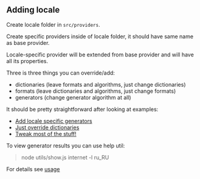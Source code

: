 ## Adding locale

Create locale folder in `src/providers`.

Create specific providers inside of locale folder, it should have same name as base provider.

Locale-specific provider will be extended from base provider and will have all its properties.

Three is three things you can override/add:

- dictionaries (leave formats and algorithms, just change dictionaries)
- formats (leave dictionaries and algorithms, just change formats)
- generators (change generator algorithm at all)

It should be pretty straightforward after looking at examples:

- [Add locale specific generators](https://github.com/boo1ean/casual/blob/master/src/providers/en_US/address.js)
- [Just override dictionaries](https://github.com/boo1ean/casual/blob/master/src/providers/ru_RU/text.js#L2)
- [Tweak most of the stuff!](https://github.com/boo1ean/casual/blob/master/src/providers/ru_RU/address.js)

To view generator results you can use help util:

> node utils/show.js internet -l ru_RU

For details see [usage](https://github.com/boo1ean/casual/blob/master/utils/usage.txt)
